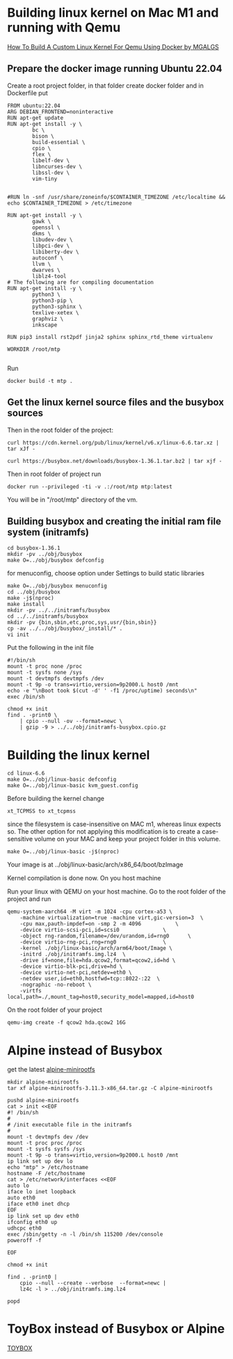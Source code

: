 # Building linux kernel on Mac M1 and running with Qemu
[How To Build A Custom Linux Kernel For Qemu Using Docker by MGALGS](https://mgalgs.io/2021/03/23/how-to-build-a-custom-linux-kernel-for-qemu-using-docker.html)

## Prepare the docker image running Ubuntu 22.04

Create a root project folder, in that folder create docker folder and in Dockerfile put
```
FROM ubuntu:22.04
ARG DEBIAN_FRONTEND=noninteractive
RUN apt-get update
RUN apt-get install -y \
        bc \
        bison \
        build-essential \
        cpio \
        flex \
        libelf-dev \
        libncurses-dev \
        libssl-dev \
        vim-tiny 


#RUN ln -snf /usr/share/zoneinfo/$CONTAINER_TIMEZONE /etc/localtime && echo $CONTAINER_TIMEZONE > /etc/timezone

RUN apt-get install -y \
        gawk \
        openssl \
        dkms \
        libudev-dev \
        libpci-dev \
        libiberty-dev \
        autoconf \
        llvm \
        dwarves \
        liblz4-tool 
# The following are for compiling documentation
RUN apt-get install -y \
        python3 \
        python3-pip \ 
        python3-sphinx \
        texlive-xetex \
        graphviz \
        inkscape

RUN pip3 install rst2pdf jinja2 sphinx sphinx_rtd_theme virtualenv

WORKDIR /root/mtp


```

Run 
```
docker build -t mtp .
```


## Get the linux kernel source files and the busybox sources

Then in the root folder of the project:

```
curl https://cdn.kernel.org/pub/linux/kernel/v6.x/linux-6.6.tar.xz | tar xJf -

curl https://busybox.net/downloads/busybox-1.36.1.tar.bz2 | tar xjf -
```


Then in root folder of project run
```
docker run --privileged -ti -v .:/root/mtp mtp:latest
```

You will be in "/root/mtp" directory of the vm.

## Building busybox and creating the initial ram file system (initramfs)

```
cd busybox-1.36.1
mkdir -pv ../obj/busybox
make O=../obj/busybox defconfig
```

for menuconfig, choose option under Settings to build static libraries

```
make O=../obj/busybox menuconfig
cd ../obj/busybox
make -j$(nproc)
make install
mkdir -pv ../../initramfs/busybox
cd ../../initramfs/busybox
mkdir -pv {bin,sbin,etc,proc,sys,usr/{bin,sbin}}
cp -av ../../obj/busybox/_install/* .
vi init
```
Put the following in the init file
```
#!/bin/sh
mount -t proc none /proc
mount -t sysfs none /sys
mount -t devtmpfs devtmpfs /dev
mount -t 9p -o trans=virtio,version=9p2000.L host0 /mnt
echo -e "\nBoot took $(cut -d' ' -f1 /proc/uptime) seconds\n"
exec /bin/sh

```

```
chmod +x init
find . -print0 \
    | cpio --null -ov --format=newc \
    | gzip -9 > ../../obj/initramfs-busybox.cpio.gz
```


# Building the linux kernel

```
cd linux-6.6
make O=../obj/linux-basic defconfig
make O=../obj/linux-basic kvm_guest.config
```


Before building the kernel change
```
xt_TCPMSS to xt_tcpmss
```
since the filesystem is case-insensitive on MAC m1, whereas linux expects so. The other option for not applying this modification is to create a case-sensitive volume on your MAC and keep your project folder in this volume.

```
make O=../obj/linux-basic -j$(nproc)     
```

Your image is at ../obj/linux-basic/arch/x86_64/boot/bzImage

Kernel compilation is done now. On you host machine 

Run your linux with QEMU on your host machine. Go to the root folder of the project and run
```
qemu-system-aarch64 -M virt -m 1024 -cpu cortex-a53 \
    -machine virtualization=true -machine virt,gic-version=3  \
    -cpu max,pauth-impdef=on -smp 2 -m 4096           \
    -device virtio-scsi-pci,id=scsi0              \
    -object rng-random,filename=/dev/urandom,id=rng0      \
    -device virtio-rng-pci,rng=rng0               \
    -kernel ./obj/linux-basic/arch/arm64/boot/Image \
    -initrd ./obj/initramfs.img.lz4  \
    -drive if=none,file=hda.qcow2,format=qcow2,id=hd \
    -device virtio-blk-pci,drive=hd \
    -device virtio-net-pci,netdev=eth0 \
    -netdev user,id=eth0,hostfwd=tcp::8022-:22  \
    -nographic -no-reboot \
    -virtfs local,path=./,mount_tag=host0,security_model=mapped,id=host0  
```

On the root folder of your project 
```
qemu-img create -f qcow2 hda.qcow2 16G
```

# Alpine instead of Busybox

get the latest [alpine-minirootfs](https://alpinelinux.org/downloads/)

```
mkdir alpine-minirootfs
tar xf alpine-minirootfs-3.11.3-x86_64.tar.gz -C alpine-minirootfs

pushd alpine-minirootfs
cat > init <<EOF
#! /bin/sh
#
# /init executable file in the initramfs 
#
mount -t devtmpfs dev /dev
mount -t proc proc /proc
mount -t sysfs sysfs /sys
mount -t 9p -o trans=virtio,version=9p2000.L host0 /mnt
ip link set up dev lo
echo "mtp" > /etc/hostname
hostname -F /etc/hostname
cat > /etc/network/interfaces <<EOF
auto lo
iface lo inet loopback
auto eth0
iface eth0 inet dhcp
EOF
ip link set up dev eth0
ifconfig eth0 up
udhcpc eth0
exec /sbin/getty -n -l /bin/sh 115200 /dev/console 
poweroff -f

EOF

chmod +x init

find . -print0 |
    cpio --null --create --verbose  --format=newc |
    lz4c -l > ../obj/initramfs.img.lz4

popd
```

# ToyBox instead of Busybox or Alpine

[TOYBOX](http://landley.net/toybox/quick.html)